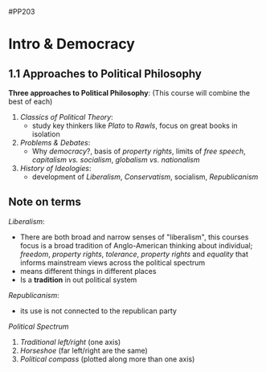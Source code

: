 #PP203 

# Intro & Democracy 

## 1.1 Approaches to Political Philosophy

**Three approaches to Political Philosophy**:
(This course will combine the best of each)

1. *Classics of Political Theory*:
	- study key thinkers like *Plato* to *Rawls*, focus on great books in isolation
2. *Problems & Debates*:
	- Why *democracy*?, basis of *property rights*, limits of *free speech*, *capitalism vs. socialism*, *globalism vs. nationalism*
3. *History of Ideologies*: 
	- development of *Liberalism*, *Conservatism*, socialism, *Republicanism*

## Note on terms

*Liberalism*:
- There are both broad and narrow senses of "liberalism", this courses focus is a broad tradition of Anglo-American thinking about individual; *freedom*, *property rights*, *tolerance*, *property rights* and *equality* that informs mainstream views across the political spectrum 
- means different things in different places
- Is a **tradition** in out political system

*Republicanism*:
- its use is not connected to the republican party

*Political Spectrum*

1. *Traditional left/right* (one axis)
2. *Horseshoe* (far left/right are the same)
3. *Political compass* (plotted along more than one axis)


